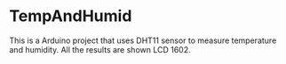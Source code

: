 # TempAndHumid
This is a Arduino project that uses DHT11 sensor to measure temperature and humidity. All the results are shown LCD 1602. 
